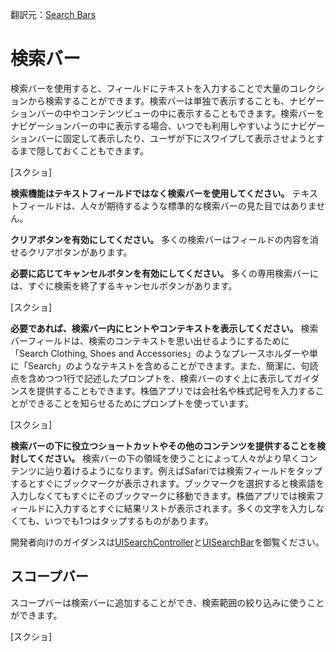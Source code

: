 翻訳元：[Search Bars](https://developer.apple.com/design/human-interface-guidelines/ios/bars/search-bars/)

# 検索バー

検索バーを使用すると、フィールドにテキストを入力することで大量のコレクションから検索することができます。検索バーは単独で表示することも、ナビゲーションバーの中やコンテンツビューの中に表示することもできます。検索バーをナビゲーションバーの中に表示する場合、いつでも利用しやすいようにナビゲーションバーに固定して表示したり、ユーザが下にスワイプして表示させようとするまで隠しておくこともできます。

[スクショ]

**検索機能はテキストフィールドではなく検索バーを使用してください。** テキストフィールドは、人々が期待するような標準的な検索バーの見た目ではありません。

**クリアボタンを有効にしてください。** 多くの検索バーはフィールドの内容を消せるクリアボタンがあります。

**必要に応じてキャンセルボタンを有効にしてください。** 多くの専用検索バーには、すぐに検索を終了するキャンセルボタンがあります。

[スクショ]

**必要であれば、検索バー内にヒントやコンテキストを表示してください。** 検索バーフィールドは、検索のコンテキストを思い出せるようにするために「Search Clothing, Shoes and Accessories」のようなプレースホルダーや単に「Search」のようなテキストを含めることができます。また、簡潔に、句読点を含めつつ1行で記述したプロンプトを、検索バーのすぐ上に表示してガイダンスを提供することもできます。株価アプリでは会社名や株式記号を入力することができることを知らせるためにプロンプトを使っています。

[スクショ]

**検索バーの下に役立つショートカットやその他のコンテンツを提供することを検討してください。** 検索バーの下の領域を使うことによって人々がより早くコンテンツに辿り着けるようになります。例えばSafariでは検索フィールドをタップするとすぐにブックマークが表示されます。ブックマークを選択すると検索語を入力しなくてもすぐにそのブックマークに移動できます。株価アプリでは検索フィールドに入力するとすぐに結果リストが表示されます。多くの文字を入力しなくても、いつでも1つはタップするものがあります。

開発者向けのガイダンスは[UISearchController](https://developer.apple.com/documentation/uikit/uisearchcontroller)と[UISearchBar](https://developer.apple.com/documentation/uikit/uisearchbar)を御覧ください。

## スコープバー

スコープバーは検索バーに追加することができ、検索範囲の絞り込みに使うことができます。

[スクショ]